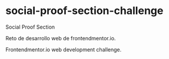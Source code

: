 # social-proof-section-challenge
Social Proof Section

Reto de desarrollo web de frontendmentor.io.

Frontendmentor.io web development challenge.
